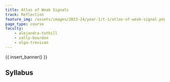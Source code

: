 ```yaml
---
title: Atlas of Weak Signals
track: Reflection
feature_img: /assets/images/2023-24/year-1/t-1/atlas-of-weak-signal.png
page_type: course
faculty:
    - alejandra-tothill
    - sally-bourdon
    - olga-trevisan
---
```


{{ insert_banner() }}

## Syllabus